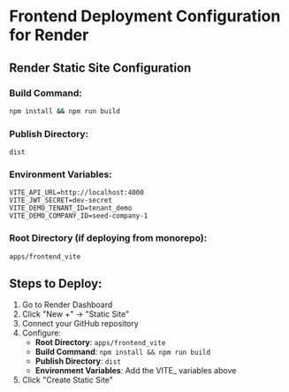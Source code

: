 # Frontend Deployment Configuration for Render

## Render Static Site Configuration

### Build Command:
```bash
npm install && npm run build
```

### Publish Directory:
```
dist
```

### Environment Variables:
```
VITE_API_URL=http://localhost:4000
VITE_JWT_SECRET=dev-secret
VITE_DEMO_TENANT_ID=tenant_demo
VITE_DEMO_COMPANY_ID=seed-company-1
```

### Root Directory (if deploying from monorepo):
```
apps/frontend_vite
```

## Steps to Deploy:

1. Go to Render Dashboard
2. Click "New +" → "Static Site"
3. Connect your GitHub repository
4. Configure:
   - **Root Directory**: `apps/frontend_vite`
   - **Build Command**: `npm install && npm run build`
   - **Publish Directory**: `dist`
   - **Environment Variables**: Add the VITE_ variables above
5. Click "Create Static Site"

